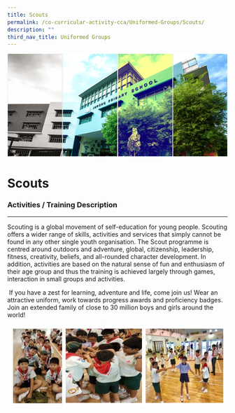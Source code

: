 ```yaml
---
title: Scouts
permalink: /co-curricular-activity-cca/Uniformed-Groups/Scouts/
description: ""
third_nav_title: Uniformed Groups
---
```

![](/images/Banner.png)

Scouts
======

  

### Activities / Training Description 
----------------------------------

Scouting is a global movement of self-education for young people. Scouting offers a wider range of skills, activities and services that simply cannot be found in any other single youth organisation. The Scout programme is centred around outdoors and adventure, global, citizenship, leadership, fitness, creativity, beliefs, and all-rounded character development. In addition, activities are based on the natural sense of fun and enthusiasm of their age group and thus the training is achieved largely through games, interaction in small groups and activities.   

 If you have a zest for learning, adventure and life, come join us! Wear an attractive uniform, work towards progress awards and proficiency badges. Join an extended family of close to 30 million boys and girls around the world!
 
 
 ![](/images/Scouts_CCA2020.jpg)
